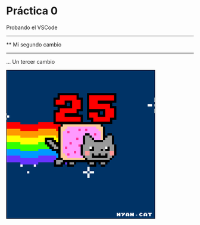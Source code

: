  # Práctica 0
Probando el VSCode
***********************
** Mi segundo cambio
***********************


... Un tercer cambio

![](Ejercicio2-img1.gif)
